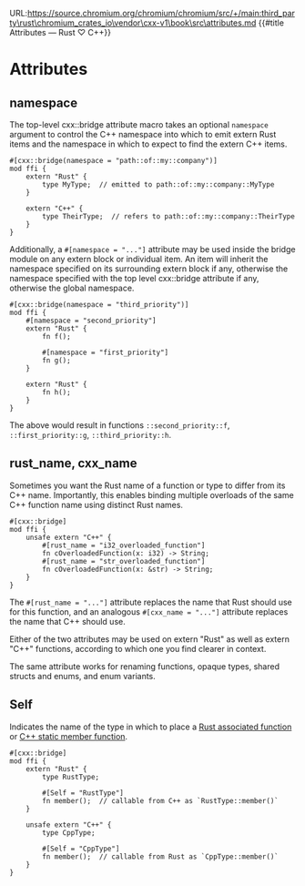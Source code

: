 URL:https://source.chromium.org/chromium/chromium/src/+/main:third_party\rust\chromium_crates_io\vendor\cxx-v1\book\src\attributes.md
{{#title Attributes — Rust ♡ C++}}
# Attributes

## namespace

The top-level cxx::bridge attribute macro takes an optional `namespace` argument
to control the C++ namespace into which to emit extern Rust items and the
namespace in which to expect to find the extern C++ items.

```rust,noplayground
#[cxx::bridge(namespace = "path::of::my::company")]
mod ffi {
    extern "Rust" {
        type MyType;  // emitted to path::of::my::company::MyType
    }

    extern "C++" {
        type TheirType;  // refers to path::of::my::company::TheirType
    }
}
```

Additionally, a `#[namespace = "..."]` attribute may be used inside the bridge
module on any extern block or individual item. An item will inherit the
namespace specified on its surrounding extern block if any, otherwise the
namespace specified with the top level cxx::bridge attribute if any, otherwise
the global namespace.

```rust,noplayground
#[cxx::bridge(namespace = "third_priority")]
mod ffi {
    #[namespace = "second_priority"]
    extern "Rust" {
        fn f();

        #[namespace = "first_priority"]
        fn g();
    }

    extern "Rust" {
        fn h();
    }
}
```

The above would result in functions `::second_priority::f`,
`::first_priority::g`, `::third_priority::h`.

## rust\_name, cxx\_name

Sometimes you want the Rust name of a function or type to differ from its C++
name. Importantly, this enables binding multiple overloads of the same C++
function name using distinct Rust names.

```rust,noplayground
#[cxx::bridge]
mod ffi {
    unsafe extern "C++" {
        #[rust_name = "i32_overloaded_function"]
        fn cOverloadedFunction(x: i32) -> String;
        #[rust_name = "str_overloaded_function"]
        fn cOverloadedFunction(x: &str) -> String;
    }
}
```

The `#[rust_name = "..."]` attribute replaces the name that Rust should use for
this function, and an analogous `#[cxx_name = "..."]` attribute replaces the
name that C++ should use.

Either of the two attributes may be used on extern "Rust" as well as extern
"C++" functions, according to which one you find clearer in context.

The same attribute works for renaming functions, opaque types, shared
structs and enums, and enum variants.

## Self

Indicates the name of the type in which to place a [Rust associated function] or
[C++ static member function].

[Rust associated function]: extern-rust.md#associated-functions
[C++ static member function]: extern-c++.md#functions-and-member-functions

```rust,noplayground
#[cxx::bridge]
mod ffi {
    extern "Rust" {
        type RustType;

        #[Self = "RustType"]
        fn member();  // callable from C++ as `RustType::member()`
    }

    unsafe extern "C++" {
        type CppType;

        #[Self = "CppType"]
        fn member();  // callable from Rust as `CppType::member()`
    }
}
```
